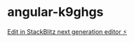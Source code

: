 # angular-k9ghgs

[Edit in StackBlitz next generation editor ⚡️](https://stackblitz.com/~/github.com/Sumanth8913/angular-k9ghgs)